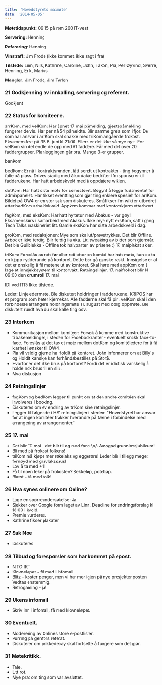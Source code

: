 ```yaml
---
title: 'Hovedstyrets maimøte'
date: '2014-05-05'
---
```


**Møtetidspunkt:** 09:15 på rom 260 IT-vest

**Servering:** Henning  

**Referering:** Henning  

**Vinstraff:** Jim Frode (ikke kommet, ikke sagt i fra)

**Tilstede:** Linn, Nils, Kathrine, Caroline, John, Tåkon, Pia, Per Øyvind, Sverre, Henning, Erik, Marius 

**Mangler:** Jim Frode, Jim Tørlen

### 21 Godkjenning av innkalling, servering og referent.

Godkjent

### 22 Status for komiteene.

arrKom, med velKom: Har åpnet 17. mai påmelding, gjestepåmelding fungerer delvis. Har per nå 54 påmeldte. Blir samme greia som i fjor. De som har ansvar i arrKom skal snakke med triKom angående frokost. Eksamensfest på 3B 6. juni kl 21:00. Ellers er det ikke så mye nytt. For velKom sin del endte de opp med 61 faddere. Får med det over 20 faddergrupper. Planleggingen går bra. Mange 3-er grupper.

banKom

bedKom: Er nå i kontraktsrunden, fått sendt ut kontrakter - ting begynner å falle på plass. Drives stadig med å kontakte bedrifter ifm sponsorer til fadderukene. Har hatt arbeidskveld med å oppdatere wikien.

dotKom: Har hatt siste møte for semesteret. Begynt å legge fudamentet for adminpanelet. Har fikset eventting som gjør ting enklere spesielt for arrKom. Bildet på OW4 er en stor sak som diskuteres. Småfikser ifm wiki er utbedret etter bedKom arbeidskveld. Appkom kommer med kontorskjerm etterhvert.

fagKom, med eksKom: Har hatt hyttetur med Abakus - var gøy! Eksamenskurs i samarbeid med Abakus. Ikke mye nytt eksKom, satt i gang Tech Talks maskineriet litt. Gamle eksKom har siste arbeidskveld i dag.

proKom, med redaksjonen: Mye som skal ut/prøvetrykkes. Det blir Offline. Årbok er ikke ferdig. Blir ferdig ila uka. Litt tweaking av bilder som gjenstår. Det ble Gullblekka - Offline tok halvparten av prisene :) 17. maiplakat skjer.

triKom: Foreslås as rett før eller rett etter en komité har hatt møte, kan de ta en kjapp rydderunde på kontoret. Dette bør gå ganske raskt. Innsigelse er at det er ønskelig å få møtene ut av kontoret. Skal høre med appKom om å lage et innsjekksystem til kontorvakt. Retningslinjer. 17. maifrokost blir kl 09:00 den **drumroll** 17. mai.
  
IDI ved ITR: Ikke tilstede.

Leder: Linjeledermøte. Ble diskutert holdninger i fadderukene. KRIPOS har et program som heter kjernekar. Alle fadderne skal få pin. velKom skal i den forbindelse arrangere holdningsmøte 11. august med oblig oppmøte. Ble diskutert rundt hva du skal kalle ting osv.
	
### 23 Interkom

* Kommunikasjon mellom komiteer: Forsøk å komme med konstruktive tilbakemeldinger, i steden for Facebookranter - eventuelt snakk face-to-face. Foreslås at det tas et møte mellom dotKom og komitéledere for å få klarhet i ønsker til OW4.
* Pia vil veldig gjerne ha HoldIt på kontoret. John informerer om at Billy's og HoldIt kanskje kan forhåndsbestilles på Stor$.
* Hvorfor er det ikke brus på kontoret? Fordi det er idiotisk vanskelig å holde nok brus til en slik.
* Mva diskusjon

### 24 Retningslinjer

* fagKom og bedKom legger til punkt om at den andre komitéen skal involveres i booking.
* Diskuteres om ev endring av triKom sine retningslinjer.
* Legger til følgende i HS' retningslinjer i steden: "Hovedstyret har ansvar for at ingen komitéer tråkker hverandre på tærne i forbindelse med arrangering av arrangementer."

### 25 17. mai

* Det blir 17. mai - det blir til og med fane \o/. Amagad grunnlovsjubileum!
* Bli med på frokost folkens!
* triKom må kjøpe mer røkelaks og eggerøre! Leder blir i tillegg meget fornøyd med gravlakssaus!
* Lov å ta med +1!
* Få til noen leker på frokosten? Sekkeløp, potetløp.
* Blæst - få med folk!

### 26 Hva synes onlinere om Online?

* Lage en spørreundersøkelse: Ja.
* Sjekker over Google form laget av Linn. Deadline for endringsforslag kl 18:00 i kveld.
* Premie vurderes.
* Kathrine fikser plakater.

### 27 Sak Noe

* Diskuteres

### 28 Tilbud og forespørsler som har kommet på epost.

* NITO IKT
* Klovneløpet - få med i infomail.
* Blitz - koster penger, men vi har mer igjen på nye prosjekter posten. Vedtas enstemmig.
* Retrogaming - ja!

### 29 Ukens infomail

* Skriv inn i infomail, få med klovneløpet.

### 30 Eventuelt.

* Moderering av Onlines store e-postlister.
* Purring på genfors referat.
* Diskuterer om prikkedecay skal fortsette å fungere som det gjør.

### 31 Møtekritikk.

* Tale.
* Litt rot.
* Mye prat om ting som var avsluttet.
